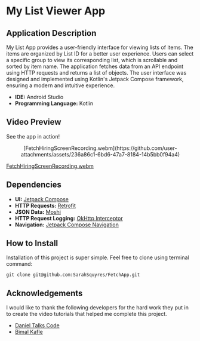 # My List Viewer App

## Application Description

My List App provides a user-friendly interface for viewing lists of items.  The items are organized by List ID for a better user experience. 
Users can select a specific group to view its corresponding list, which is scrollable and sorted by item name. 
The application fetches data from an API endpoint using HTTP requests and returns a list of objects. 
The user interface was designed and implemented using Kotlin's Jetpack Compose framework, ensuring a modern and intuitive experience.

* **IDE:** Android Studio
* **Programming Language:** Kotlin

## Video Preview
See the app in action!
<div align="center">
[FetchHiringScreenRecording.webm](https://github.com/user-attachments/assets/236a86c1-6bd6-47a7-8184-14b5bb0f94a4)

</div>

  [FetchHiringScreenRecording.webm](https://github.com/user-attachments/assets/c3dfe362-1c69-4671-af95-3544f7241cd8)

## Dependencies
* **UI:** [Jetpack Compose](https://developer.android.com/compose)
* **HTTP Requests:** [Retrofit](https://square.github.io/retrofit/)
* **JSON Data:** [Moshi](https://github.com/square/moshi)
* **HTTP Request Logging:** [OkHttp Interceptor](https://github.com/square/okhttp/tree/master/okhttp-logging-interceptor)
* **Navigation:** [Jetpack Compose Navigation](https://developer.android.com/develop/ui/compose/navigation)

## How to Install
Installation of this project is super simple. Feel free to clone using terminal command: 
```
git clone git@github.com:SarahSquyres/FetchApp.git
```

## Acknowledgements
I would like to thank the following developers for the hard work they put in to create the video tutorials that helped me complete this project.
* [Daniel Talks Code](https://www.youtube.com/watch?v=F5sj_PFzzx0&t=1339s)
* [Bimal Kafle](https://www.youtube.com/watch?v=wJKwsI5WUI4&list=PLcoCy1c_Mc9kNAQv3t26nsNSSHmQJQwME&index=6)
